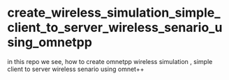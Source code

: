 # create_wireless_simulation_simple_client_to_server_wireless_senario_using_omnetpp
in this repo we see, how to create omnetpp wireless simulation , simple client to server wireless senario using omnet++
